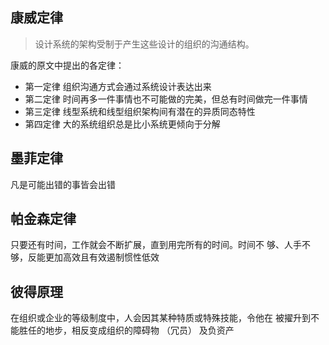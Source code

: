 ## 康威定律

> 设计系统的架构受制于产生这些设计的组织的沟通结构。

康威的原文中提出的各定律：

- 第一定律 组织沟通方式会通过系统设计表达出来
- 第二定律 时间再多一件事情也不可能做的完美，但总有时间做完一件事情
- 第三定律 线型系统和线型组织架构间有潜在的异质同态特性
- 第四定律 大的系统组织总是比小系统更倾向于分解

## 墨菲定律

凡是可能出错的事皆会出错

## 帕金森定律

只要还有时间，工作就会不断扩展，直到用完所有的时间。时间不 够、人手不够，反能更加高效且有效遏制惯性低效

## 彼得原理

在组织或企业的等级制度中，人会因其某种特质或特殊技能，令他在 被擢升到不能胜任的地步，相反变成组织的障碍物 （冗员） 及负资产
